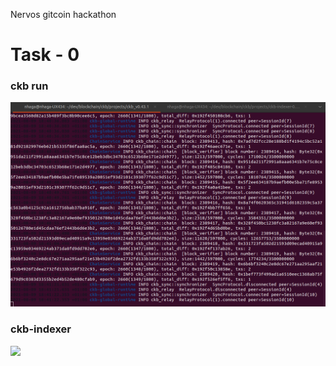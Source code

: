 Nervos gitcoin hackathon

# Task - 0

### ckb run

<img src="ckb_node.png">

### ckb-indexer

<img src="indexer.png">
